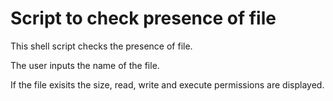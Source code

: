 # Script to check presence of file

This shell script checks the presence of file.

The user inputs the name of the file.

If the file exisits the size, read, write and execute permissions are displayed.
